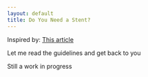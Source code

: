 ```yaml
---
layout: default
title: Do You Need a Stent?
---
```


Inspired by: [This article](https://www.theatlantic.com/health/archive/2017/02/when-evidence-says-no-but-doctors-say-yes/517368/ "When evidence...")

Let me read the guidelines and get back to you

Still a work in progress
